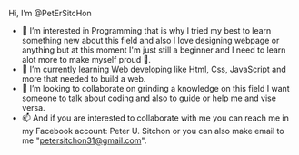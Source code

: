  Hi, I’m @PetErSitcHon
- 👀 I’m interested in Programming that is why l tried my best to learn something new about this field and also I love  designing webpage or anything but at this moment I'm just still a beginner and I need to learn alot more to make myself proud 🥲.
- 🌱 I’m currently learning Web developing like Html, Css, JavaScript and more that needed to build a web.
- 💞️ I’m looking to collaborate on grinding a knowledge on this field I want someone to talk about coding and also to guide or help me and vise versa.
- 📫 And if you are interested to collaborate with me you can reach me in my Facebook account: Peter U. Sitchon or you can also make email to me "petersitchon31@gmail.com".
<!---
PetErSitcHon/PetErSitcHon is a ✨ special ✨ repository because its `README.md` (this file) appears on your GitHub profile.
You can click the Preview link to take a look at your changes.
--->
